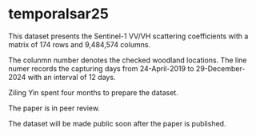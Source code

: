 # temporalsar25

This dataset presents the Sentinel-1 VV/VH scattering coefficients with a matrix of 174 rows and 9,484,574 columns. 

The colunmn number denotes the checked woodland locations.
The line numer records the capturing days from 24-April-2019 to 29-December-2024 with an interval of 12 days.

Ziling Yin spent four months to prepare the dataset.


The paper is in peer review.

The dataset will be made public soon after the paper is published.
